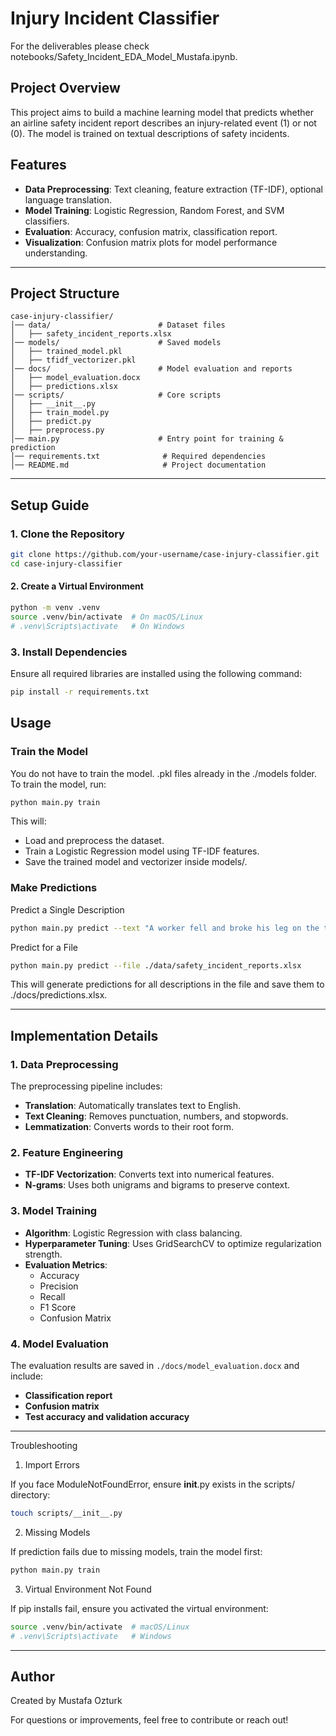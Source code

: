 # Injury Incident Classifier

For the deliverables please check notebooks/Safety_Incident_EDA_Model_Mustafa.ipynb.

## Project Overview
This project aims to build a machine learning model that predicts whether an airline safety incident report describes an injury-related event (1) or not (0). The model is trained on textual descriptions of safety incidents.

## Features
- **Data Preprocessing**: Text cleaning, feature extraction (TF-IDF), optional language translation.
- **Model Training**: Logistic Regression, Random Forest, and SVM classifiers.
- **Evaluation**: Accuracy, confusion matrix, classification report.
- **Visualization**: Confusion matrix plots for model performance understanding.

---

## Project Structure
```
case-injury-classifier/
│── data/                        # Dataset files
│   ├── safety_incident_reports.xlsx
│── models/                      # Saved models
│   ├── trained_model.pkl
│   ├── tfidf_vectorizer.pkl
│── docs/                        # Model evaluation and reports
│   ├── model_evaluation.docx
│   ├── predictions.xlsx
│── scripts/                     # Core scripts
│   ├── __init__.py
│   ├── train_model.py
│   ├── predict.py
│   ├── preprocess.py
│── main.py                      # Entry point for training & prediction
│── requirements.txt              # Required dependencies
│── README.md                     # Project documentation
```

---

## Setup Guide

###  1. Clone the Repository
```sh
git clone https://github.com/your-username/case-injury-classifier.git
cd case-injury-classifier
```

#### 2. Create a Virtual Environment
```sh
python -m venv .venv
source .venv/bin/activate  # On macOS/Linux
# .venv\Scripts\activate   # On Windows
```

### 3. Install Dependencies
Ensure all required libraries are installed using the following command:
```sh
pip install -r requirements.txt
```

## Usage
### Train the Model

You do not have to train the model. .pkl files already in the ./models folder.
To train the model, run:
```sh
python main.py train
```

This will:
- Load and preprocess the dataset.
- Train a Logistic Regression model using TF-IDF features.
- Save the trained model and vectorizer inside models/.


### Make Predictions

Predict a Single Description
```sh
python main.py predict --text "A worker fell and broke his leg on the tarmac."
```
Predict for a File
```sh
python main.py predict --file ./data/safety_incident_reports.xlsx
```
This will generate predictions for all descriptions in the file and save them to ./docs/predictions.xlsx.

---

## Implementation Details

### 1. Data Preprocessing
The preprocessing pipeline includes:
- **Translation**: Automatically translates text to English.
- **Text Cleaning**: Removes punctuation, numbers, and stopwords.
- **Lemmatization**: Converts words to their root form.

### 2. Feature Engineering
- **TF-IDF Vectorization**: Converts text into numerical features.
- **N-grams**: Uses both unigrams and bigrams to preserve context.

### 3. Model Training
- **Algorithm**: Logistic Regression with class balancing.
- **Hyperparameter Tuning**: Uses GridSearchCV to optimize regularization strength.
- **Evaluation Metrics**:
  - Accuracy
  - Precision
  - Recall
  - F1 Score
  - Confusion Matrix

### 4. Model Evaluation
The evaluation results are saved in `./docs/model_evaluation.docx` and include:
- **Classification report**
- **Confusion matrix**
- **Test accuracy and validation accuracy**

---

Troubleshooting

1. Import Errors

If you face ModuleNotFoundError, ensure __init__.py exists in the scripts/ directory:
```sh
touch scripts/__init__.py
```
2. Missing Models

If prediction fails due to missing models, train the model first:
```sh
python main.py train
```
3. Virtual Environment Not Found

If pip installs fail, ensure you activated the virtual environment:

```sh
source .venv/bin/activate  # macOS/Linux
# .venv\Scripts\activate   # Windows
```


---

## Author
Created by Mustafa Ozturk

For questions or improvements, feel free to contribute or reach out!

